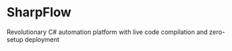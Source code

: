 # SharpFlow
Revolutionary C# automation platform with live code compilation and zero-setup deployment
